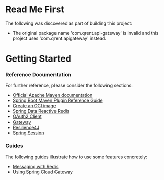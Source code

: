 # Read Me First
The following was discovered as part of building this project:

* The original package name 'com.qrent.api-gateway' is invalid and this project uses 'com.qrent.apigateway' instead.

# Getting Started

### Reference Documentation
For further reference, please consider the following sections:

* [Official Apache Maven documentation](https://maven.apache.org/guides/index.html)
* [Spring Boot Maven Plugin Reference Guide](https://docs.spring.io/spring-boot/docs/2.7.3/maven-plugin/reference/html/)
* [Create an OCI image](https://docs.spring.io/spring-boot/docs/2.7.3/maven-plugin/reference/html/#build-image)
* [Spring Data Reactive Redis](https://docs.spring.io/spring-boot/docs/2.7.3/reference/htmlsingle/#data.nosql.redis)
* [OAuth2 Client](https://docs.spring.io/spring-boot/docs/2.7.3/reference/htmlsingle/#web.security.oauth2.client)
* [Gateway](https://docs.spring.io/spring-cloud-gateway/docs/current/reference/html/)
* [Resilience4J](https://docs.spring.io/spring-cloud-circuitbreaker/docs/current/reference/html/#configuring-resilience4j-circuit-breakers)
* [Spring Session](https://docs.spring.io/spring-session/reference/)

### Guides
The following guides illustrate how to use some features concretely:

* [Messaging with Redis](https://spring.io/guides/gs/messaging-redis/)
* [Using Spring Cloud Gateway](https://github.com/spring-cloud-samples/spring-cloud-gateway-sample)

